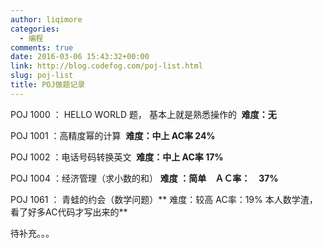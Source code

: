 ```yaml
---
author: liqimore
categories:
  - 编程
comments: true
date: 2016-03-06 15:43:32+00:00
link: http://blog.codefog.com/poj-list.html
slug: poj-list
title: POJ做题记录
---
```



POJ 1000 ： HELLO WORLD 题， 基本上就是熟悉操作的  **难度：无**

POJ 1001 ：高精度幂的计算  **难度：中上 AC率 24%**

POJ 1002 ：电话号码转换英文  **难度：中上 AC率 17%**

POJ 1004 ：经济管理（求小数的和） **难度 ：简单　ＡＣ率：　37%**

POJ 1061 ： 青蛙的约会（数学问题）** 难度：较高 AC率：19% 本人数学渣，看了好多AC代码才写出来的**

待补充。。。